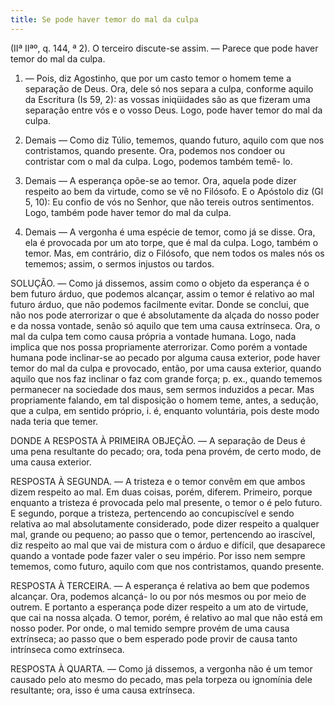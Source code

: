 ```yaml
---
title: Se pode haver temor do mal da culpa
---
```


(IIª IIªº, q. 144, ª 2).
  O terceiro discute-se assim. — Parece que pode haver temor do mal da culpa.  

1. — Pois, diz Agostinho, que por um casto temor o homem teme a separação de Deus. Ora, dele só nos separa a culpa, conforme aquilo da Escritura (Is 59, 2): as vossas iniqüidades são as que fizeram uma separação entre vós e o vosso Deus. Logo, pode haver temor do mal da culpa.  

2. Demais — Como diz Túlio, tememos, quando futuro, aquilo com que nos contristamos, quando presente. Ora, podemos nos condoer ou contristar com o mal da culpa. Logo, podemos também temê- lo.  

3. Demais — A esperança opõe-se ao temor. Ora, aquela pode dizer respeito ao bem da virtude, como se vê no Filósofo. E o Apóstolo diz (Gl 5, 10): Eu confio de vós no Senhor, que não tereis outros sentimentos. Logo, também pode haver temor do mal da culpa.  

4. Demais — A vergonha é uma espécie de temor, como já se disse. Ora, ela é provocada por um ato torpe, que é mal da culpa. Logo, também o temor.  Mas, em contrário, diz o Filósofo, que nem todos os males nós os tememos; assim, o sermos injustos ou tardos.  

SOLUÇÃO. — Como já dissemos, assim como o objeto da esperança é o bem futuro árduo, que podemos alcançar, assim o temor é relativo ao mal futuro árduo, que não podemos facilmente evitar. Donde se conclui, que não nos pode aterrorizar o que é absolutamente da alçada do nosso poder e da nossa vontade, senão só aquilo que tem uma causa extrínseca. Ora, o mal da culpa tem como causa própria a vontade humana. Logo, nada implica que nos possa propriamente aterrorizar.  Como porém a vontade humana pode inclinar-se ao pecado por alguma causa exterior, pode haver temor do mal da culpa e provocado, então, por uma causa exterior, quando aquilo que nos faz inclinar o faz com grande força; p. ex., quando tememos permanecer na sociedade dos maus, sem sermos induzidos a pecar. Mas propriamente falando, em tal disposição o homem teme, antes, a sedução, que a culpa, em sentido próprio, i. é, enquanto voluntária, pois deste modo nada teria que temer.  

DONDE A RESPOSTA À PRIMEIRA OBJEÇÃO. — A separação de Deus é uma pena resultante do pecado; ora, toda pena provém, de certo modo, de uma causa exterior.  

RESPOSTA À SEGUNDA. — A tristeza e o temor convêm em que ambos dizem respeito ao mal. Em duas coisas, porém, diferem. Primeiro, porque enquanto a tristeza é provocada pelo mal presente, o temor o é pelo futuro. E segundo, porque a tristeza, pertencendo ao concupiscível e sendo relativa ao mal absolutamente considerado, pode dizer respeito a qualquer mal, grande ou pequeno; ao passo que o temor, pertencendo ao irascível, diz respeito ao mal que vai de mistura com o árduo e difícil, que desaparece quando a vontade pode fazer valer o seu império. Por isso nem sempre tememos, como futuro, aquilo com que nos contristamos, quando presente.  

RESPOSTA À TERCEIRA. — A esperança é relativa ao bem que podemos alcançar. Ora, podemos alcançá- lo ou por nós mesmos ou por meio de outrem. E portanto a esperança pode dizer respeito a um ato de virtude, que cai na nossa alçada. O temor, porém, é relativo ao mal que não está em nosso poder. Por onde, o mal temido sempre provém de uma causa extrínseca; ao passo que o bem esperado pode provir de causa tanto intrínseca como extrínseca.  

RESPOSTA À QUARTA. — Como já dissemos, a vergonha não é um temor causado pelo ato mesmo do pecado, mas pela torpeza ou ignomínia dele resultante; ora, isso é uma causa extrínseca.
